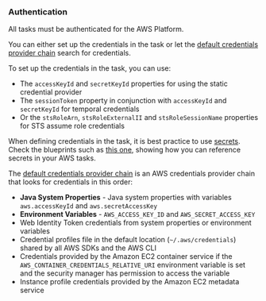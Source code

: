 ### Authentication

All tasks must be authenticated for the AWS Platform.

You can either set up the credentials in the task or let the [default credentials provider chain](https://docs.aws.amazon.com/sdk-for-java/latest/developer-guide/credentials-chain.html) search for credentials.

To set up the credentials in the task, you can use:
- The `accessKeyId` and `secretKeyId` properties for using the static credential provider
- The `sessionToken` property in conjunction with `accessKeyId` and `secretKeyId` for temporal credentials
- Or the `stsRoleArn`,  `stsRoleExternalII` and `stsRoleSessionName` properties for STS assume role credentials

When defining credentials in the task, it is best practice to use [secrets](https://kestra.io/docs/concepts/secret).
Check the blueprints such as [this one](https://kestra.io/blueprints/api-to-s3),
showing how you can reference secrets in your AWS tasks.

The [default credentials provider chain](https://docs.aws.amazon.com/sdk-for-java/latest/developer-guide/credentials-chain.html) is an AWS credentials provider chain
that looks for credentials in this order:
- **Java System Properties** - Java system properties with variables `aws.accessKeyId` and `aws.secretAccessKey`
- **Environment Variables** - `AWS_ACCESS_KEY_ID` and `AWS_SECRET_ACCESS_KEY`
- Web Identity Token credentials from system properties or environment variables
- Credential profiles file in the default location (`~/.aws/credentials`) shared by all AWS SDKs and the AWS CLI
- Credentials provided by the Amazon EC2 container service if the `AWS_CONTAINER_CREDENTIALS_RELATIVE_URI` environment variable is set and the security manager has permission to access the variable
- Instance profile credentials provided by the Amazon EC2 metadata service
